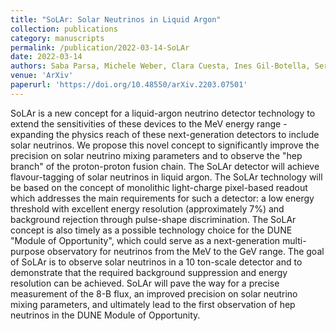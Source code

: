 ```yaml
---
title: "SoLAr: Solar Neutrinos in Liquid Argon"
collection: publications
category: manuscripts
permalink: /publication/2022-03-14-SoLAr
date: 2022-03-14
authors: Saba Parsa, Michele Weber, Clara Cuesta, Ines Gil-Botella, Sergio Manthey, Andrzej M. Szelc, Shirley Weishi Li, Marco Pallavicini, Justin Evans, Roxanne Guenette, David Marsden, Nicola McConkey, Anyssa Navrer-Agasson, **Guilherme Ruiz**, Stefan Soldner-Rembold, Esteban Cristaldo, Andrea Falcone, Maritza Delgado Gonzales, Claudio Gotti, Daniele Guffanti, Gianluigi Pessina, Francesco Terranova, Marta Torti, Francesco Di Capua, Giuliana Fiorillo, John F. Beacom, Francesco Capozzi
venue: 'ArXiv'
paperurl: 'https://doi.org/10.48550/arXiv.2203.07501'
---
```


SoLAr is a new concept for a liquid-argon neutrino detector technology to extend the sensitivities of these devices to the MeV energy range - expanding the physics reach of these next-generation detectors to include solar neutrinos.
We propose this novel concept to significantly improve the precision on solar neutrino mixing parameters and to observe the "hep branch" of the proton-proton fusion chain. The SoLAr detector will achieve flavour-tagging of solar neutrinos in liquid argon. The SoLAr technology will be based on the concept of monolithic light-charge pixel-based readout which addresses the main requirements for such a detector: a low energy threshold with excellent energy resolution (approximately 7%) and background rejection through pulse-shape discrimination.
The SoLAr concept is also timely as a possible technology choice for the DUNE "Module of Opportunity", which could serve as a next-generation multi-purpose observatory for neutrinos from the MeV to the GeV range. The goal of SoLAr is to observe solar neutrinos in a 10 ton-scale detector and to demonstrate that the required background suppression and energy resolution can be achieved. SoLAr will pave the way for a precise measurement of the 8-B flux, an improved precision on solar neutrino mixing parameters, and ultimately lead to the first observation of hep neutrinos in the DUNE Module of Opportunity.
